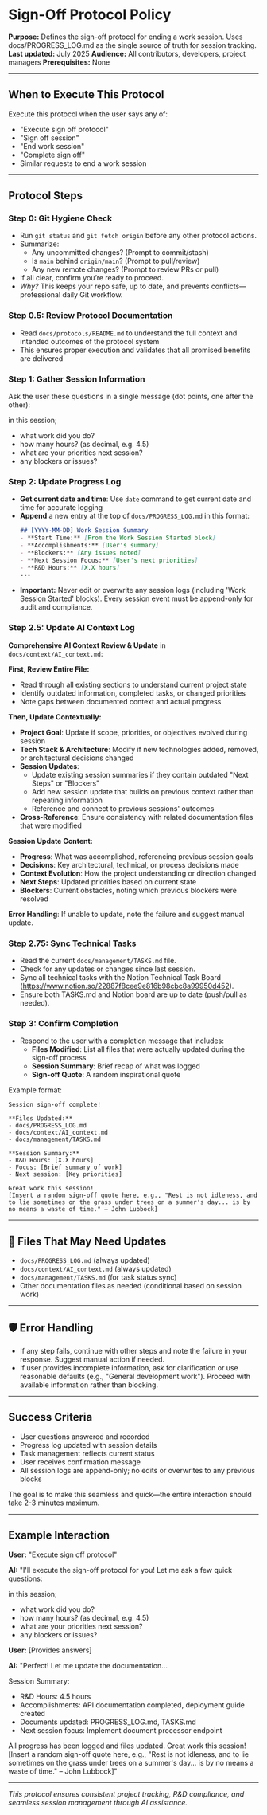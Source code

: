 # Sign-Off Protocol Policy

**Purpose:** Defines the sign-off protocol for ending a work session. Uses docs/PROGRESS_LOG.md as the single source of truth for session tracking.
**Last updated:** July 2025
**Audience:** All contributors, developers, project managers
**Prerequisites:** None

---

## When to Execute This Protocol

Execute this protocol when the user says any of:
- "Execute sign off protocol"
- "Sign off session"
- "End work session"
- "Complete sign off"
- Similar requests to end a work session

---

## Protocol Steps

### Step 0: Git Hygiene Check
- Run `git status` and `git fetch origin` before any other protocol actions.
- Summarize:
  - Any uncommitted changes? (Prompt to commit/stash)
  - Is `main` behind `origin/main`? (Prompt to pull/review)
  - Any new remote changes? (Prompt to review PRs or pull)
- If all clear, confirm you’re ready to proceed.
- *Why?* This keeps your repo safe, up to date, and prevents conflicts—professional daily Git workflow.

### Step 0.5: Review Protocol Documentation
- Read `docs/protocols/README.md` to understand the full context and intended outcomes of the protocol system
- This ensures proper execution and validates that all promised benefits are delivered

### Step 1: Gather Session Information
Ask the user these questions in a single message (dot points, one after the other):

in this session;
- what work did you do?
- how many hours? (as decimal, e.g. 4.5)
- what are your priorities next session?
- any blockers or issues?

### Step 2: Update Progress Log
- **Get current date and time**: Use `date` command to get current date and time for accurate logging
- **Append** a new entry at the top of `docs/PROGRESS_LOG.md` in this format:
  ```markdown
  ## [YYYY-MM-DD] Work Session Summary
  - **Start Time:** [From the Work Session Started block]
  - **Accomplishments:** [User's summary]
  - **Blockers:** [Any issues noted]
  - **Next Session Focus:** [User's next priorities]
  - **R&D Hours:** [X.X hours]
  ---
  ```
- **Important:** Never edit or overwrite any session logs (including 'Work Session Started' blocks). Every session event must be append-only for audit and compliance.

### Step 2.5: Update AI Context Log

**Comprehensive AI Context Review & Update** in `docs/context/AI_context.md`:

**First, Review Entire File:**
- Read through all existing sections to understand current project state
- Identify outdated information, completed tasks, or changed priorities
- Note gaps between documented context and actual progress

**Then, Update Contextually:**
- **Project Goal**: Update if scope, priorities, or objectives evolved during session
- **Tech Stack & Architecture**: Modify if new technologies added, removed, or architectural decisions changed
- **Session Updates**: 
  - Update existing session summaries if they contain outdated "Next Steps" or "Blockers"
  - Add new session update that builds on previous context rather than repeating information
  - Reference and connect to previous sessions' outcomes
- **Cross-Reference**: Ensure consistency with related documentation files that were modified

**Session Update Content:**
- **Progress**: What was accomplished, referencing previous session goals
- **Decisions**: Key architectural, technical, or process decisions made
- **Context Evolution**: How the project understanding or direction changed
- **Next Steps**: Updated priorities based on current state
- **Blockers**: Current obstacles, noting which previous blockers were resolved

**Error Handling**: If unable to update, note the failure and suggest manual update.

### Step 2.75: Sync Technical Tasks
- Read the current `docs/management/TASKS.md` file.
- Check for any updates or changes since last session.
- Sync all technical tasks with the Notion Technical Task Board (https://www.notion.so/22887f8cee9e816b98cbc8a99950d452).
- Ensure both TASKS.md and Notion board are up to date (push/pull as needed).

### Step 3: Confirm Completion
- Respond to the user with a completion message that includes:
  - **Files Modified**: List all files that were actually updated during the sign-off process
  - **Session Summary**: Brief recap of what was logged
  - **Sign-off Quote**: A random inspirational quote
  
Example format:
```
Session sign-off complete! 

**Files Updated:**
- docs/PROGRESS_LOG.md
- docs/context/AI_context.md
- docs/management/TASKS.md

**Session Summary:**
- R&D Hours: [X.X hours]
- Focus: [Brief summary of work]
- Next session: [Key priorities]

Great work this session!
[Insert a random sign-off quote here, e.g., "Rest is not idleness, and to lie sometimes on the grass under trees on a summer's day... is by no means a waste of time." – John Lubbock]
```

---

## 📁 Files That May Need Updates
- `docs/PROGRESS_LOG.md` (always updated)
- `docs/context/AI_context.md` (always updated)
- `docs/management/TASKS.md` (for task status sync)
- Other documentation files as needed (conditional based on session work)

---

## 🛡️ Error Handling
- If any step fails, continue with other steps and note the failure in your response. Suggest manual action if needed.
- If user provides incomplete information, ask for clarification or use reasonable defaults (e.g., "General development work"). Proceed with available information rather than blocking.

---

## Success Criteria
- User questions answered and recorded
- Progress log updated with session details
- Task management reflects current status
- User receives confirmation message
- All session logs are append-only; no edits or overwrites to any previous blocks

The goal is to make this seamless and quick—the entire interaction should take 2-3 minutes maximum.

---

## Example Interaction

**User:** "Execute sign off protocol"

**AI:** "I'll execute the sign-off protocol for you! Let me ask a few quick questions:

in this session;
- what work did you do?
- how many hours? (as decimal, e.g. 4.5)
- what are your priorities next session?
- any blockers or issues?

**User:** [Provides answers]

**AI:** "Perfect! Let me update the documentation...

Session Summary:
- R&D Hours: 4.5 hours
- Accomplishments: API documentation completed, deployment guide created
- Documents updated: PROGRESS_LOG.md, TASKS.md
- Next session focus: Implement document processor endpoint

All progress has been logged and files updated. Great work this session!
[Insert a random sign-off quote here, e.g., "Rest is not idleness, and to lie sometimes on the grass under trees on a summer's day... is by no means a waste of time." – John Lubbock]"

---

*This protocol ensures consistent project tracking, R&D compliance, and seamless session management through AI assistance.*